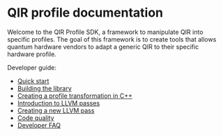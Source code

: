 # QIR profile documentation

Welcome to the QIR Profile SDK, a framework to manipulate QIR into specific profiles. The goal of this framework is to create tools that allows quantum hardware vendors to adapt a generic QIR to their specific hardware profile.

Developer guide:

- [Quick start](/DeveloperGuide/QuickStart.md)
- [Building the library](/DeveloperGuide/Building.md)
- [Creating a profile transformation in C++](/DeveloperGuide/ProfileTransformationCpp.md)
- [Introduction to LLVM passes](/DeveloperGuide/IntroductionPass.md)
- [Creating a new LLVM pass](/DeveloperGuide/AddingPass.md)
- [Code quality](/DeveloperGuide/CodeQuality.md)
- [Developer FAQ](/DeveloperGuide/DeveloperFAQ.md)
